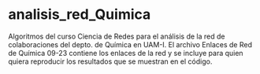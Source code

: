 # analisis_red_Quimica
Algoritmos del curso Ciencia de Redes para el análisis de la red de colaboraciones del depto. de Química en UAM-I.
El archivo Enlaces de Red de Química 09-23 contiene los enlaces de la red y se incluye para quien quiera reproducir los resultados que se muestran en el código.
